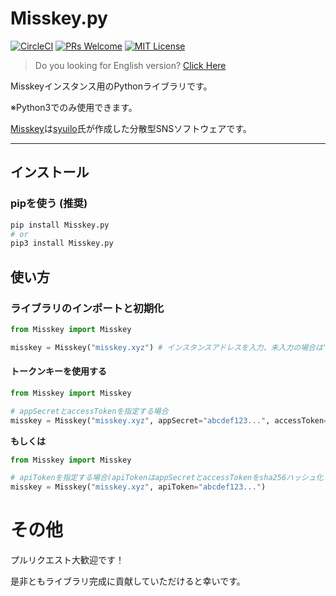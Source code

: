 # Misskey.py
[![CircleCI](https://circleci.com/gh/YuzuRyo61/Misskey.py.svg?style=shield)](https://circleci.com/gh/YuzuRyo61/Misskey.py)
[![PRs Welcome](https://img.shields.io/badge/PRs-welcome-brightgreen.svg?style=flat-square)](http://makeapullrequest.com)
[![MIT License](http://img.shields.io/badge/license-MIT-blue.svg?style=flat)](LICENSE)

> Do you looking for English version? [Click Here](README.md)

Misskeyインスタンス用のPythonライブラリです。

※Python3でのみ使用できます。

[Misskey](https://github.com/syuilo/misskey)は[syuilo](https://github.com/syuilo)氏が作成した分散型SNSソフトウェアです。

---

## インストール

### pipを使う (推奨)
```bash
pip install Misskey.py
# or
pip3 install Misskey.py
```

## 使い方

### ライブラリのインポートと初期化
```python
from Misskey import Misskey

misskey = Misskey("misskey.xyz") # インスタンスアドレスを入力、未入力の場合は"misskey.xyz"が指定されます。
```

#### トークンキーを使用する
```python
from Misskey import Misskey

# appSecretとaccessTokenを指定する場合
misskey = Misskey("misskey.xyz", appSecret="abcdef123...", accessToken="abcdef123...")
```

**もしくは**

```python
from Misskey import Misskey

# apiTokenを指定する場合(apiTokenはappSecretとaccessTokenをsha256ハッシュ化したもの)
misskey = Misskey("misskey.xyz", apiToken="abcdef123...")
```

# その他
プルリクエスト大歓迎です！

是非ともライブラリ完成に貢献していただけると幸いです。
